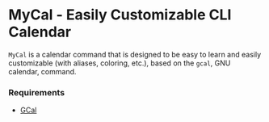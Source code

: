 # MyCal - Easily Customizable CLI Calendar

`MyCal` is a calendar command that is designed to be easy to learn and easily customizable
(with aliases, coloring, etc.), based on the `gcal`, GNU calendar, command.

### Requirements

- [GCal](https://www.gnu.org/software/gcal/)
